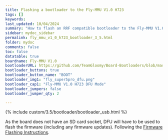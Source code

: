 ```yaml
---
title: Flashing a bootloader to the Fly-MMU V1.0 H723
tags: []
keywords: 
last_updated: 10/04/2024
summary: "How to flash an RRF compatible bootloader to the Fly-MMU V1.0 H723"
sidebar: mydoc_sidebar
permalink: fly_mmu_v1_0_h723_bootloader_3_5.html
folder: mydoc
comments: false
toc: false
datatable: true
boardname: Fly-MMU V1.0
bootloaderURL: https://github.com/TeamGloomy/Board-Bootloaders/blob/master/STM32H723/Fly-Super5Pro-H723-Bootloader.bin
bootloader_buttons: true
bootloader_button_name: "BOOT"
bootloader_img1: "fly_super5pro_dfu.png"
bootloader_cap1: "Fly-MMU V1.0 H723 DFU Mode"
bootloader_jumpers: false
bootloader_jumper_qty: 2

---
```


{% include custom/3.5/bootloader/bootloader_usb.html %}

As the board does not have an SD card socket, DFU will have to be used to flash the firmware (including any firmware updates). Following the [Firmware Flashing Instructions](fly_mmu_v1_0_h723_flash_firmware_3_5.html).
